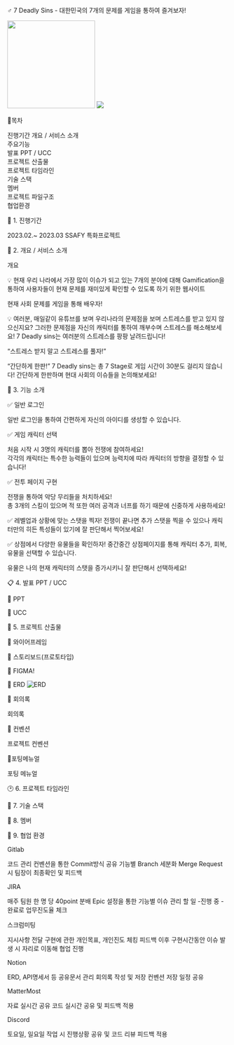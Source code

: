 ‍♂️ 7 Deadly Sins - 대한민국의 7개의 문제를 게임을 통하여 즐겨보자!


<img src="/uploads/91f0f8d0b7cdfec45fdd2e96b7fcae16/로고_1번.png" style="width:200"/>

<img src="/uploads/781351b627e411b5778df70f09e0f449/sds.gif" />


🚀목차

진행기간
개요 / 서비스 소개  
주요기능  
발표 PPT / UCC  
프로젝트 산출물  
프로젝트 타임라인  
기술 스택  
멤버  
프로젝트 파일구조  
협업환경  


📎 1. 진행기간

2023.02.~ 2023.03 SSAFY 특화프로젝트

📎 2. 개요 / 서비스 소개


개요

💡 현재 우리 나라에서 가장 많이 이슈가 되고 있는 7개의 분야에 대해 Gamification을 통하여 사용자들이 현재 문제를 재미있게 확인할 수 있도록 하기 위한 웹사이트


현재 사회 문제를 게임을 통해 배우자!

💡 여러분, 매일같이 유튜브를 보며 우리나라의 문제점을 보며 스트레스를 받고 있지 않으신지요? 그러한 문제점을 자신의 캐릭터를 통하여 깨부수며 스트레스를 해소해보세요!
7 Deadly sins는 여러분의 스트레스를 팡팡 날려드립니다!

“스트레스 받지 말고 스트레스를 풀자!”

“간단하게 한판!”
7 Deadly sins는 총 7 Stage로 게임 시간이 30분도 걸리지 않습니다! 간단하게 한판하며 현대 사회의 이슈들을 논의해보세요!

📎 3. 기능 소개

✅ 일반 로그인 


일반 로그인을 통하여 간편하게 자신의 아이디를 생성할 수 있습니다.


✅ 게임 캐릭터 선택

처음 시작 시 3명의 캐릭터를 뽑아 전쟁에 참여하세요!  
각각의 캐릭터는 특수한 능력들이 있으며 능력치에 따라 캐릭터의 방향을 결정할 수 있습니다!

✅ 전투 페이지 구현

전쟁을 통하여 악당 무리들을 처치하세요!  
총 3개의 스킬이 있으며 적 또한 여러 공격과 너프를 하기 때문에 신중하게 사용하세요!

✅ 레벨업과 상황에 맞는 스탯을 찍자!
전쟁이 끝나면 추가 스탯을 찍을 수 있으나 캐릭터만의 히든 특성들이 있기에 잘 판단해서 찍어보세요!

✅ 상점에서 다양한 유물들을 확인하자!
중간중간 상점페이지를 통해 캐릭터 추가, 회복, 유물을 선택할 수 있습니다.  

유물은 나의 현재 캐릭터의 스탯을 증가시키니 잘 판단해서 선택하세요!

📋 4. 발표 PPT / UCC

📎 PPT

📎 UCC

📌 5. 프로젝트 산출물


📎 와이어프레임


📎 스토리보드(프로토타입)


📎 FIGMA!


📎 ERD
![ERD](/uploads/c221ee5f57dd21d1259bcb115c2c89e0/ERD.PNG)

📎 회의록

회의록


📎 컨벤션

프로젝트 컨벤션


📎포팅메뉴얼

포팅 메뉴얼


🕑 6. 프로젝트 타임라인



📎 7. 기술 스택


👥 8. 멤버



🏃‍ 9. 협업 환경

Gitlab

코드 관리
컨벤션을 통한 Commit방식 공유
기능별 Branch 세분화
Merge Request시 팀장이 최종확인 및 피드백



JIRA

매주 팀원 한 명 당 40point 분배
Epic 설정을 통한 기능별 이슈 관리
할 일 -진행 중 - 완료로 업무진도율 체크


스크럼미팅

지시사항 전달
구현에 관한 개인목표, 개인진도 체킹
피드백
이후 구현시간동안 이슈 발생 시 자리로 이동해 협업 진행


Notion

ERD, API명세서 등 공유문서 관리
회의록 작성 및 저장
컨벤션 저장
일정 공유

MatterMost

자료 실시간 공유
코드 실시간 공유 및 피드백 적용

Discord

토요일, 일요일 작업 시 진행상황 공유 및 코드 리뷰
피드백 적용
